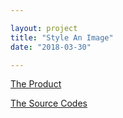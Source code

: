 ```yaml
---

layout: project
title: "Style An Image"
date: "2018-03-30"

---
```


[The Product](https://wycodebook.github.io/GoogleFrontEnd-Phase1-StyleAImage/)

[The Source Codes](https://github.com/WYCodeBook/GoogleFrontEnd-Phase1-StyleAImage)
